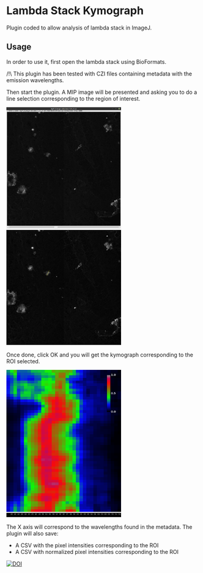 # Lambda Stack Kymograph

Plugin coded to allow analysis of lambda stack in ImageJ.

## Usage

In order to use it, first open the lambda stack using BioFormats. 

/!\ This plugin has been tested with CZI files containing metadata with the emission wavelengths.

Then start the plugin. A MIP image will be presented and asking you to do a line selection corresponding to the region of interest.

<img src="images/LambdaStack.png" width="300"> <img src="images/MAX_LSK.png" width="300">

Once done, click OK and you will get the kymograph corresponding to the ROI selected.

<img src="images/LSK_Result.png" width="300">

The X axis will correspond to the wavelengths found in the metadata. The plugin will also save:

* A CSV with the pixel intensities corresponding to the ROI
* A CSV with normalized pixel intensities corresponding to the ROI


<a href="https://doi.org/10.5281/zenodo.1291706"><img src="https://zenodo.org/badge/DOI/10.5281/zenodo.1291706.svg" alt="DOI"></a>
